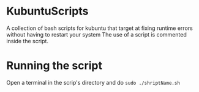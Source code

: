 # KubuntuScripts
A collection of bash scripts for kubuntu that target at fixing runtime errors without having to restart your system
The use of a script is commented inside the script.

# Running the script
Open a terminal in the scrip's directory and do ```sudo ./shriptName.sh```
